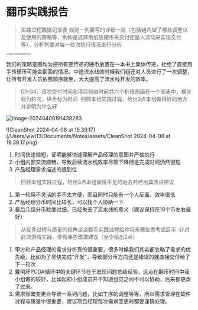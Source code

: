 # 翻币实践报告

>   实践过程数据记录表 规则一列要写的详细一些（包括组内做了哪些调整以及使用的策略等，例如是选择用纸放硬币来交付还是人流动来实现交付等），分析列要对每一轮次执行情况进行分析 

<img src="/Users/wwt13/Documents/Notes/assets/image-20240408191255134.png" alt="image-20240408191255134" style="zoom:33%;" />

我们的策略意图均为把所有要传递的硬币放置在一本书上集体传递，杜绝了直接用手传硬币可能会翻面的情况。中途流水线的时候我们组还对人员进行了一次调整，让所有开发人员依照顺序就坐，大大提高了流水线开发的效率。

>   G1-G4、首次交付时间和项目验收时间共六个折线图画在一个图表中，横坐标为轮次，纵坐标为时间 ·回顾本组实践过程，给出3点本组做得好的地方并说明为什么好

![image-20240408191438283](/Users/wwt13/Documents/Notes/assets/image-20240408191438283.png)

![CleanShot 2024-04-08 at 19.39.17](/Users/wwt13/Documents/Notes/assets/CleanShot 2024-04-08 at 19.39.17.png)

1.   时间快速缩短，证明能够快速理解产品经理的意图并严格执行
2.   小组内部交流顺畅，导致后续流水线效率尽管下降但是完成时间仍然很短
3.   产品经理需求描述的很到位

>   回顾本组实践过程，给出3点本组做得不足的地方并给出其改进建议

1.   第一轮用不灵活的手不太方便，而且同时只能有一个人反面，效率很低
2.   产品经理分币时间比较长，可以找个人协助一下
3.   最后几组分币粒度过细，已经失去了流水线的意义（建议保持在10个币左右最好）

>   从软件过程与质量的视角谈谈翻币实践过程给你带来哪些思考或启示 ·针对此次游戏实践，你有哪些改进建议（至少给出2点）

1.   甲方和产品经理的需求分析真的很重要，很多时候我们其实都忽略了需求的优先级，比如为了尽快完成“开发”，导致部分币方向还是错误的就直接交付给了下一轮次
2.   戴明环PCDA循环中的关键环节在于发现问题总结经验，这点在翻币时间中我小组做的较好，比如起初小组成员并不知道组员之间不可以协助，后来都更改了过来。
3.   需求频繁变更会导致一系列问题，比如工序的调整等等，所以需求管理在软件过程与质量中很重要，建议项目经理每次需求变更时都要谨慎处理。